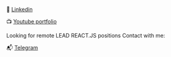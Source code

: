  
📄 [Linkedin](https://www.linkedin.com/in/alexander-matveev-749624171)

📺 [Youtube portfolio](https://www.youtube.com/channel/UCPxHO-jQkozMNLFCaIp7rVA)



Looking for remote LEAD REACT.JS positions
Contact with me:

📬 [Telegram](https://t.me/cypherpunk99)



